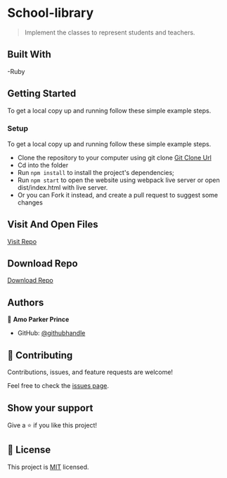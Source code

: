 # School-library

> Implement the classes to represent students and teachers.

## Built With

-Ruby

## Getting Started

To get a local copy up and running follow these simple example steps.

### Setup

To get a local copy up and running follow these simple example steps.

- Clone the repository to your computer using git clone [Git Clone Url](https://github.com/mrparkersson/OOP-school-library)
- Cd into the folder
- Run `npm install` to install the project's dependencies;
- Run `npm start` to open the website using webpack live server or
  open dist/index.html with live server.
- Or you can Fork it instead, and create a pull request to suggest some changes

## Visit And Open Files

[Visit Repo](https://github.com/mrparkersson/OOP-school-library)

## Download Repo

[Download Repo](https://github.com/mrparkersson/OOP-school-library)

## Authors

👤 **Amo Parker Prince**

- GitHub: [@githubhandle](https://github.com/mrparkersson)

## 🤝 Contributing

Contributions, issues, and feature requests are welcome!

Feel free to check the [issues page](https://github.com/mrparkersson/OOP-school-library).

## Show your support

Give a ⭐️ if you like this project!

## 📝 License

This project is [MIT](./MIT.md) licensed.
